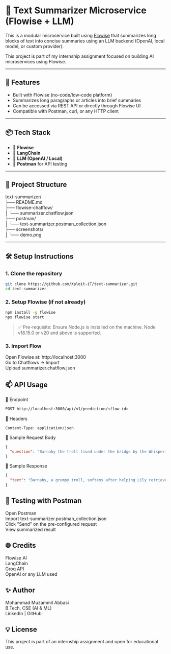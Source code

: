 # 🧠 Text Summarizer Microservice (Flowise + LLM)

This is a modular microservice built using [Flowise](https://flowiseai.com/) that summarizes long blocks of text into concise summaries using an LLM backend (OpenAI, local model, or custom provider).

This project is part of my internship assignment focused on building AI microservices using Flowise.

---

## 🚀 Features

- Built with Flowise (no-code/low-code platform)
- Summarizes long paragraphs or articles into brief summaries
- Can be accessed via REST API or directly through Flowise UI
- Compatible with Postman, curl, or any HTTP client

---

## 📦 Tech Stack

- 🧩 **Flowise**
- 🔗 **LangChain**
- 🤖 **LLM (OpenAI / Local)**
- 🧪 **Postman** for API testing

---

## 📂 Project Structure

text-summarizer/    
├── README.md    
├── flowise-chatflow/    
│ └── summarizer.chatflow.json    
├── postman/    
│ └── text-summarizer.postman_collection.json    
├── screenshots/    
│ └── demo.png    



---

## 🛠️ Setup Instructions

### 1. Clone the repository

```bash
git clone https://github.com/Xploit-iT/text-summarizer.git
cd text-summarizer
```
### 2. Setup Flowise (if not already)
```bash
npm install -g flowise
npx flowise start
```
> ✅ Pre-requisite: Ensure Node.js is installed on the machine. Node v18.15.0 or v20 and above is supported.

### 3. Import Flow
Open Flowise at: http://localhost:3000    
Go to Chatflows → Import    
Upload summarizer.chatflow.json    

## 📫 API Usage
🔹 Endpoint
```bash
POST http://localhost:3000/api/v1/prediction/<flow-id>
```
🔹 Headers
```pgsql
Content-Type: application/json
```
🔹 Sample Request Body
```json
{
  "question": "Barnaby the troll lived under the bridge by the Whispering Woods. He was a grumpy old troll..."
}
```
🔹 Sample Response
```json
{
  "text": "Barnaby, a grumpy troll, softens after helping Lily retrieve her ribbon, beginning a gentle friendship."
}
```
## 🧪 Testing with Postman
Open Postman    
Import text-summarizer.postman_collection.json    
Click "Send" on the pre-configured request    
View summarized result

## 🌐 Credits
Flowise AI    
LangChain    
Groq API    
OpenAI or any LLM used

## ✨ Author
Mohammad Muzammil Abbasi    
B.Tech, CSE (AI & ML)    
LinkedIn | GitHub    

## 💡 License
This project is part of an internship assignment and open for educational use.


